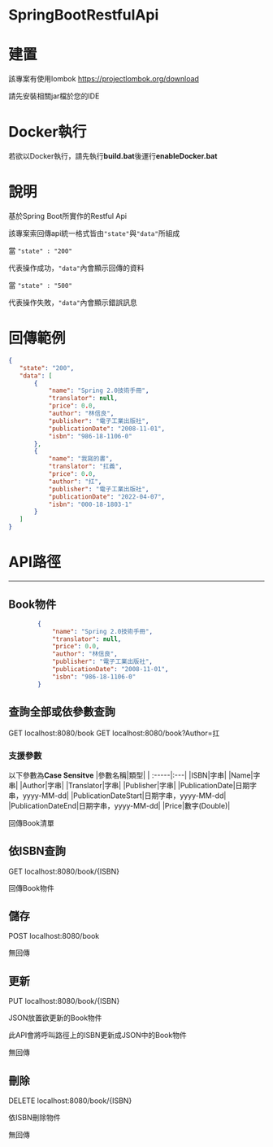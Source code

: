 # SpringBootRestfulApi
# 建置
 該專案有使用lombok https://projectlombok.org/download
 
 請先安裝相關jar檔於您的IDE
# Docker執行
 若欲以Docker執行，請先執行**build.bat**後運行**enableDocker.bat**
# 說明
 基於Spring Boot所實作的Restful Api
 
 該專案索回傳api統一格式皆由`"state"`與`"data"`所組成
 
 當 `"state" : "200"`
 
 代表操作成功，`"data"`內會顯示回傳的資料
 
 當 `"state" : "500"`
 
 代表操作失敗，`"data"`內會顯示錯誤訊息
 
 # 回傳範例
 ```JSON
 {
    "state": "200",
    "data": [
        {
            "name": "Spring 2.0技術手冊",
            "translator": null,
            "price": 0.0,
            "author": "林信良",
            "publisher": "電子工業出版社",
            "publicationDate": "2008-11-01",
            "isbn": "986-18-1106-0"
        },
        {
            "name": "我寫的書",
            "translator": "扛義",
            "price": 0.0,
            "author": "扛",
            "publisher": "電子工業出版社",
            "publicationDate": "2022-04-07",
            "isbn": "000-18-1803-1"
        }
    ]
}
```
 
# API路徑
***
## Book物件
```JSON
        {
            "name": "Spring 2.0技術手冊",
            "translator": null,
            "price": 0.0,
            "author": "林信良",
            "publisher": "電子工業出版社",
            "publicationDate": "2008-11-01",
            "isbn": "986-18-1106-0"
        }
  ```
        
 ## 查詢全部或依參數查詢
  GET localhost:8080/book
  GET localhost:8080/book?Author=扛
  ### 支援參數
  以下參數為**Case Sensitve**
  |參數名稱|類型|
  | :-----|:---|
  |ISBN|字串|
  |Name|字串|
  |Author|字串|
  |Translator|字串|
  |Publisher|字串|
  |PublicationDate|日期字串，yyyy-MM-dd|
  |PublicationDateStart|日期字串，yyyy-MM-dd|
  |PublicationDateEnd|日期字串，yyyy-MM-dd|
  |Price|數字(Double)|
  
  回傳Book清單
 ## 依ISBN查詢
  GET localhost:8080/book/{ISBN}
  
  回傳Book物件
 ## 儲存
  POST localhost:8080/book
  
  無回傳
 ## 更新
  PUT localhost:8080/book/{ISBN}
  
  JSON放置欲更新的Book物件
  
  此API會將呼叫路徑上的ISBN更新成JSON中的Book物件
  
  無回傳
 ## 刪除
  DELETE localhost:8080/book/{ISBN}
  
  依ISBN刪除物件
  
  無回傳
